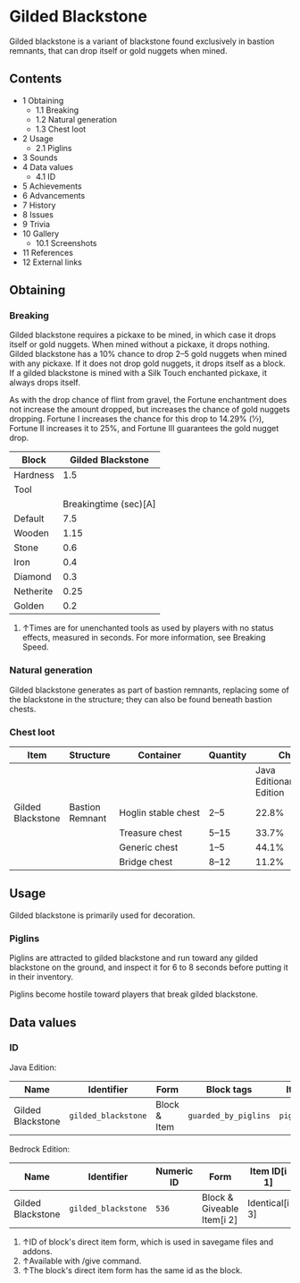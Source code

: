 # Gilded Blackstone
Gilded blackstone is a variant of blackstone found exclusively in bastion remnants, that can drop itself or gold nuggets when mined.

## Contents
- 1 Obtaining
	- 1.1 Breaking
	- 1.2 Natural generation
	- 1.3 Chest loot
- 2 Usage
	- 2.1 Piglins
- 3 Sounds
- 4 Data values
	- 4.1 ID
- 5 Achievements
- 6 Advancements
- 7 History
- 8 Issues
- 9 Trivia
- 10 Gallery
	- 10.1 Screenshots
- 11 References
- 12 External links

## Obtaining
### Breaking
Gilded blackstone requires a pickaxe to be mined, in which case it drops itself or gold nuggets. When mined without a pickaxe, it drops nothing. Gilded blackstone has a 10% chance to drop 2–5 gold nuggets when mined with any pickaxe. If it does not drop gold nuggets, it drops itself as a block. If a gilded blackstone is mined with a Silk Touch enchanted pickaxe, it always drops itself.

As with the drop chance of flint from gravel, the Fortune enchantment does not increase the amount dropped, but increases the chance of gold nuggets dropping. Fortune I increases the chance for this drop to 14.29% (1⁄7), Fortune II increases it to 25%, and Fortune III guarantees the gold nugget drop.

| Block     | Gilded Blackstone     |
|-----------|-----------------------|
| Hardness  | 1.5                   |
| Tool      |                       |
|           | Breakingtime (sec)[A] |
| Default   | 7.5                   |
| Wooden    | 1.15                  |
| Stone     | 0.6                   |
| Iron      | 0.4                   |
| Diamond   | 0.3                   |
| Netherite | 0.25                  |
| Golden    | 0.2                   |

1. ↑Times are for unenchanted tools as used by players with no status effects, measured in seconds. For more information, see Breaking Speed.

### Natural generation
Gilded blackstone generates as part of bastion remnants, replacing some of the blackstone in the structure; they can also be found beneath bastion chests.

### Chest loot
| Item              | Structure       | Container           | Quantity | Chance                         |
|-------------------|-----------------|---------------------|----------|--------------------------------|
|                   |                 |                     |          | Java EditionandBedrock Edition |
| Gilded Blackstone | Bastion Remnant | Hoglin stable chest | 2–5      | 22.8%                          |
|                   |                 | Treasure chest      | 5–15     | 33.7%                          |
|                   |                 | Generic chest       | 1–5      | 44.1%                          |
|                   |                 | Bridge chest        | 8–12     | 11.2%                          |

## Usage
Gilded blackstone is primarily used for decoration.

### Piglins
Piglins are attracted to gilded blackstone and run toward any gilded blackstone on the ground, and inspect it for 6 to 8 seconds before putting it in their inventory.

Piglins become hostile toward players that break gilded blackstone.

## Data values
### ID
Java Edition:

| Name              | Identifier          | Form         | Block tags           | Item tags      | Translation key                     |
|-------------------|---------------------|--------------|----------------------|----------------|-------------------------------------|
| Gilded Blackstone | `gilded_blackstone` | Block & Item | `guarded_by_piglins` | `piglin_loved` | `block.minecraft.gilded_blackstone` |

Bedrock Edition:

| Name              | Identifier          | Numeric ID | Form                       | Item ID[i 1]   | Translation key               |
|-------------------|---------------------|------------|----------------------------|----------------|-------------------------------|
| Gilded Blackstone | `gilded_blackstone` | `536`      | Block & Giveable Item[i 2] | Identical[i 3] | `tile.gilded_blackstone.name` |

1. ↑ID of block's direct item form, which is used in savegame files and addons.
2. ↑Available with /give command.
3. ↑The block's direct item form has the same id as the block.

